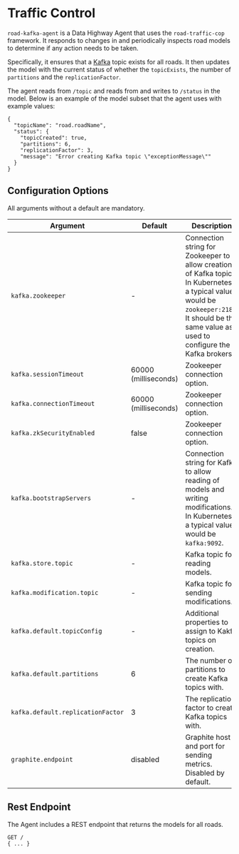 # Traffic Control

`road-kafka-agent` is a Data Highway Agent that uses the `road-traffic-cop` framework. It responds to changes in and
periodically inspects road models to determine if any action needs to be taken.

Specifically, it ensures that a [Kafka](https://kafka.apache.org/) topic exists for all roads. It then updates the
model with the current status of whether the `topicExists`, the number of `partitions` and the `replicationFactor`.

The agent reads from `/topic` and reads from and writes to `/status` in the model. Below is an example of the model
subset that the agent uses with example values:

```
{
  "topicName": "road.roadName",
  "status": {
    "topicCreated": true,
    "partitions": 6,
    "replicationFactor": 3,
    "message": "Error creating Kafka topic \"exceptionMessage\""
  }
}
```

## Configuration Options

All arguments without a default are mandatory.

| Argument                          | Default              | Description
|---                                |---                   |---
| `kafka.zookeeper`                 | -                    | Connection string for Zookeeper to allow creation of Kafka topics. In Kubernetes, a typical value would be `zookeeper:2181`. It should be the same value as used to configure the Kafka brokers.
| `kafka.sessionTimeout`            | 60000 (milliseconds) | Zookeeper connection option.
| `kafka.connectionTimeout`         | 60000 (milliseconds) | Zookeeper connection option.
| `kafka.zkSecurityEnabled`         | false                | Zookeeper connection option.
| `kafka.bootstrapServers`          | -                    | Connection string for Kafka to allow reading of models and writing modifications. In Kubernetes, a typical value would be `kafka:9092`.
| `kafka.store.topic`               | -                    | Kafka topic for reading models.
| `kafka.modification.topic`        | -	                   | Kafka topic for sending modifications.
| `kafka.default.topicConfig`       | -                    | Additional properties to assign to Kakfa topics on creation.
| `kafka.default.partitions`        | 6                    | The number of partitions to create Kafka topics with.
| `kafka.default.replicationFactor` | 3                    | The replication factor to create Kafka topics with.
| `graphite.endpoint`               | disabled             | Graphite host and port for sending metrics. Disabled by default.

## Rest Endpoint

The Agent includes a REST endpoint that returns the models for all roads.

```
GET /
{ ... }
```
